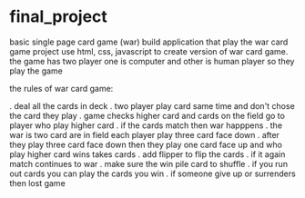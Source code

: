 # final_project
basic single page card game (war)
build application that play the war card game 
project use html, css, javascript to create version of war card game.
the game has  two player one is computer and other is human player so they play the game 

the rules of war card game:

. deal all the cards in deck 
. two player play card same time and don't chose the card they play
. game checks higher card and cards on the field go to player who play higher card
. if the cards match then war happpens
. the war is two card are in field each player play three card face down
. after they play three card face down then they play one card face up and who play higher card wins takes cards
. add flipper to flip the cards
. if it again match  continues to war
. make sure the win pile card to shuffle
. if you run out cards you can play the cards you win
. if someone give up or surrenders then lost game

